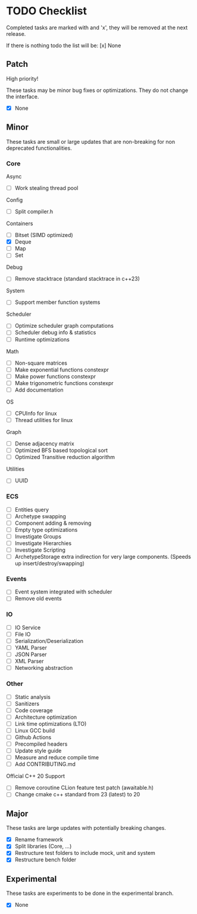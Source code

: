 # TODO Checklist

Completed tasks are marked with and 'x', they will be removed at the next release.

If there is nothing todo the list will be: [x] None

## Patch

High priority!

These tasks may be minor bug fixes or optimizations. They do not change the interface.

- [x] None

## Minor

These tasks are small or large updates that are non-breaking for non deprecated functionalities.

### Core

Async

- [ ] Work stealing thread pool

Config

- [ ] Split compiler.h

Containers

- [ ] Bitset (SIMD optimized)
- [x] Deque
- [ ] Map
- [ ] Set

Debug

- [ ] Remove stacktrace (standard stacktrace in c++23)

System

- [ ] Support member function systems

Scheduler

- [ ] Optimize scheduler graph computations
- [ ] Scheduler debug info & statistics
- [ ] Runtime optimizations

Math

- [ ] Non-square matrices
- [ ] Make exponential functions constexpr
- [ ] Make power functions constexpr
- [ ] Make trigonometric functions constexpr
- [ ] Add documentation

OS

- [ ] CPUInfo for linux
- [ ] Thread utilities for linux

Graph

- [ ] Dense adjacency matrix
- [ ] Optimized BFS based topological sort
- [ ] Optimized Transitive reduction algorithm

Utilities

- [ ] UUID

### ECS

- [ ] Entities query
- [ ] Archetype swapping
- [ ] Component adding & removing
- [ ] Empty type optimizations
- [ ] Investigate Groups
- [ ] Investigate Hierarchies
- [ ] Investigate Scripting
- [ ] ArchetypeStorage extra indirection for very large components. (Speeds up insert/destroy/swapping)

### Events

- [ ] Event system integrated with scheduler
- [ ] Remove old events

### IO

- [ ] IO Service
- [ ] File IO
- [ ] Serialization/Deserialization
- [ ] YAML Parser
- [ ] JSON Parser
- [ ] XML Parser
- [ ] Networking abstraction

### Other

- [ ] Static analysis
- [ ] Sanitizers
- [ ] Code coverage
- [ ] Architecture optimization
- [ ] Link time optimizations (LTO)
- [ ] Linux GCC build
- [ ] Github Actions
- [ ] Precompiled headers
- [ ] Update style guide
- [ ] Measure and reduce compile time
- [ ] Add CONTRIBUTING.md

Official C++ 20 Support

- [ ] Remove coroutine CLion feature test patch (awaitable.h)
- [ ] Change cmake c++ standard from 23 (latest) to 20

## Major

These tasks are large updates with potentially breaking changes.

- [x] Rename framework
- [x] Split libraries (Core, ...)
- [x] Restructure test folders to include mock, unit and system
- [x] Restructure bench folder

## Experimental

These tasks are experiments to be done in the experimental branch.

- [x] None
